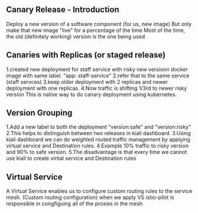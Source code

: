 ## Canary Release - Introduction
Deploy a new version of a software component (for us, new image)
But only make that new image "live" for a percentage of the time
Most of the time, the old (definitely working) version is the one being used

## Canaries with Replicas (or staged release)
1.created new deployment for staff service with risky new versioon docker image with same label. "app: staff-service"
2.refer that to the same service (staff servces) 
3.keep older deployment with 2 replicas and newer deployment with one replicas.
4.Now traffic is shifting 1/3rd to newer risky version
This is native way to do canary deployment using kubernetes.

## Version Grouping
1.Add a new label to both the deployment "version:safe" and "version:risky"
2.This helps to distinguish between two releases in kiali dashboard.
3.Using kiali dashboard we can do weighted routed traffic management by applying virtual service and Destination rules.
4.Example 10% traffic to risky version and 90%  to safe version.
5.The disadvantage is that every time we cannot use kiali to create virtial service and Destination rules

## Virtual Service
A Virtual Service enables us to configure custom routing rules to the service mesh. (Custom routing configuration)
when we apply VS istio-pilot is responsible in congfiguing all of the proxies in the mesh

